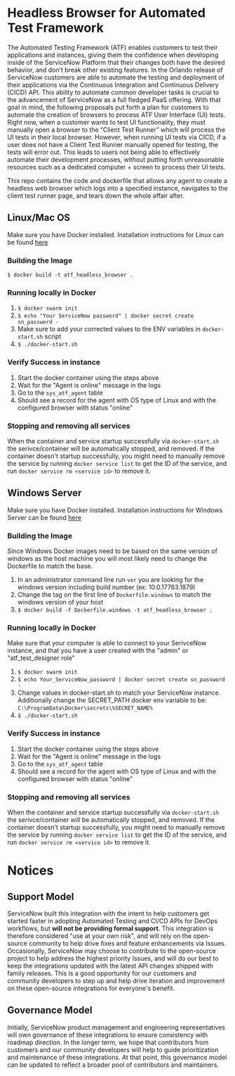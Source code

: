 # Headless Browser for Automated Test Framework

The Automated Testing Framework (ATF) enables customers to test their applications and instances, giving them the confidence 
when developing inside of the ServiceNow Platform that their changes both have the desired behavior, and don’t break other 
existing features. In the Orlando release of ServiceNow customers are able to automate the testing and deployment of their 
applications via the Continuous Integration and Continuous Delivery (CICD) API. This ability to automate common developer tasks 
is crucial to the advancement of ServiceNow as a full fledged PaaS offering. With that goal in mind, the following proposals 
put forth a plan for customers to automate the creation of browsers to process ATF User Interface (UI) tests. 
Right now, when a customer wants to test UI functionality, they must manually open a browser to the “Client Test Runner” 
which will process the UI tests in their local browser. However, when running UI tests via CICD, if a user does not have 
a Client Test Runner manually opened for testing, the tests will error out. This leads to users not being able to effectively 
automate their development processes, without putting forth unreasonable resources such as a dedicated computer + screen to process their UI tests.

This repo contains the code and dockerfile that allows any agent to create a headless web browser which logs into a specified instance, navigates to the client test runner page, and tears down the whole affair after.

## Linux/Mac OS

Make sure you have Docker installed. Installation instructions for Linux can be found [here](https://docs.docker.com/get-docker/)

### Building the Image
`$ docker build -t atf_headless_browser .`

### Running locally in Docker
1. `$ docker swarm init`
2. `$ echo "Your ServiceNow password" | docker secret create sn_password -`
3. Make sure to add your corrected values to the ENV variables in `docker-start.sh` script
4. `$ ./docker-start.sh`

### Verify Success in instance
1. Start the docker container using the steps above
2. Wait for the "Agent is online" message in the logs
3. Go to the `sys_atf_agent` table
4. Should see a record for the agent with OS type of Linux and with the configured browser with status "online"

### Stopping and removing all services

When the container and service startup successfully via `docker-start.sh` the serivce/container will be automatically 
stopped, and removed. If the container doesn't startup successfully, you might need to manually remove the service by 
running `docker service list` to get the ID of the service, and run `docker service rm <service id>` to remove it.

## Windows Server

Make sure you have Docker installed. Installation instructions for Windows Server can be found [here](https://docs.microsoft.com/en-us/virtualization/windowscontainers/quick-start/set-up-environment?tabs=Windows-Server#install-docker)

### Building the Image
Since Windows Docker images need to be based on the same version of windows as the host machine you will most likely need 
to change the Dockerfile to match the base. 
1. In an administrator command line run `ver` you are looking for the windows version including build number (ex: 10.0.17763.1879)
2. Change the tag on the first line of `Dockerfile.windows` to match the windows version of your host
2. `$ docker build -f Dockerfile.windows -t atf_headless_browser .`

### Running locally in Docker

Make sure that your computer is able to connect to your SerivceNow instance, and that
you have a user created with the "admin" or "atf_test_designer role"

1. `$ docker swarm init`
2. `$ echo Your_ServiceNow_password | docker secret create sn_password -`
3. Change values in docker-start.sh to match your ServiceNow instance. Additionally change the SECRET_PATH docker env variable to be: `C:\ProgramData\Docker\secrets\%SECRET_NAME%`
4. `$ ./docker-start.sh`

### Verify Success in instance
1. Start the docker container using the steps above
2. Wait for the "Agent is online" message in the logs
3. Go to the `sys_atf_agent` table
4. Should see a record for the agent with OS type of Linux and with the configured browser with status "online"

### Stopping and removing all services

When the container and service startup successfully via `docker-start.sh` the serivce/container will be automatically 
stopped, and removed. If the container doesn't startup successfully, you might need to manually remove the service by 
running `docker service list` to get the ID of the service, and run `docker service rm <service id>` to remove it.

# Notices

## Support Model

ServiceNow built this integration with the intent to help customers get started faster in adopting Automated Testing and CI/CD APIs for DevOps workflows, but __will not be providing formal support__. This integration is therefore considered "use at your own risk", and will rely on the open-source community to help drive fixes and feature enhancements via Issues. Occasionally, ServiceNow may choose to contribute to the open-source project to help address the highest priority Issues, and will do our best to keep the integrations updated with the latest API changes shipped with family releases. This is a good opportunity for our customers and community developers to step up and help drive iteration and improvement on these open-source integrations for everyone's benefit. 

## Governance Model

Initially, ServiceNow product management and engineering representatives will own governance of these integrations to ensure consistency with roadmap direction. In the longer term, we hope that contributors from customers and our community developers will help to guide prioritization and maintenance of these integrations. At that point, this governance model can be updated to reflect a broader pool of contributors and maintainers. 